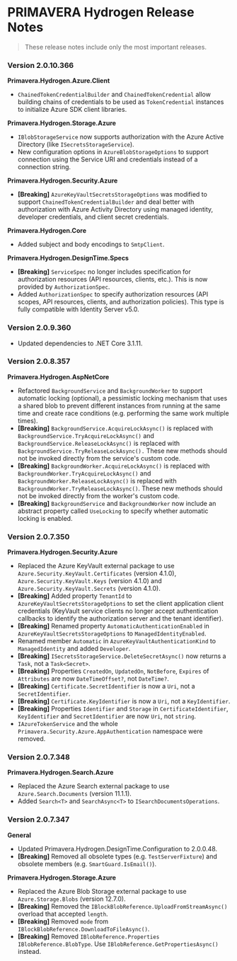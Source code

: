 # PRIMAVERA Hydrogen Release Notes

> These release notes include only the most important releases.

### <a name="2.0.10.366"></a>Version 2.0.10.366

**Primavera.Hydrogen.Azure.Client**

- `ChainedTokenCredentialBuilder` and `ChainedTokenCredential` allow building chains of credentials to be used as `TokenCredential` instances to initialize Azure SDK client libraries.  

**Primavera.Hydrogen.Storage.Azure**

- `IBlobStorageService` now supports authorization with the Azure Active Directory (like `ISecretsStorageService`).
- New configuration options in `AzureBlobStorageOptions` to support connection using the Service URI and credentials instead of a connection string.

**Primavera.Hydrogen.Security.Azure**

- **[Breaking]** `AzureKeyVaultSecretsStorageOptions` was modified to support `ChainedTokenCredentialBuilder` and deal better with authorization with Azure Activity Directory using managed identity, developer credentials, and client secret credentials.

**Primavera.Hydrogen.Core**

- Added subject and body encodings to `SmtpClient`.

**Primavera.Hydrogen.DesignTime.Specs**

- **[Breaking]** `ServiceSpec` no longer includes specification for authorization resources (API resources, clients, etc.). This is now provided by `AuthorizationSpec`.
- Added `AuthorizationSpec` to specify authorization resources (API scopes, API resources, clients, and authorization policies). This type is fully compatible with Identity Server v5.0.

### <a name="2.0.9.360"></a>Version 2.0.9.360

- Updated dependencies to .NET Core 3.1.11.

### <a name="2.0.8.357"></a>Version 2.0.8.357

**Primavera.Hydrogen.AspNetCore**

- Refactored `BackgroundService` and `BackgroundWorker` to support automatic locking (optional), a pessimistic locking mechanism that uses a shared blob to prevent different instances from running at the same time and create race conditions (e.g. performing the same work multiple times).
- **[Breaking]** `BackgroundService.AcquireLockAsync()` is replaced with `BackgroundService.TryAcquireLockAsync()` and `BackgroundService.ReleaseLockAsync()` is replaced with `BackgroundService.TryReleaseLockAsync().` These new methods should not be invoked directly from the service's custom code.
- **[Breaking]** `BackgroundWorker.AcquireLockAsync()` is replaced with `BackgroundWorker.TryAcquireLockAsync()` and `BackgroundWorker.ReleaseLockAsync()` is replaced with `BackgroundWorker.TryReleaseLockAsync()`. These new methods should not be invoked directly from the worker's custom code.
- **[Breaking]** `BackgroundService` and `BackgroundWorker` now include an abstract property called `UseLocking` to specify whether automatic locking is enabled.

### <a name="2.0.7.350"></a>Version 2.0.7.350

**Primavera.Hydrogen.Security.Azure**

- Replaced the Azure KeyVault external package to use `Azure.Security.KeyVault.Certificates` (version 4.1.0), `Azure.Security.KeyVault.Keys` (version 4.1.0) and `Azure.Security.KeyVault.Secrets` (version 4.1.0).
- **[Breaking]** Added property `TenantId` to `AzureKeyVaultSecretsStorageOptions` to set the client application client credentials (KeyVault service clients no longer accept authentication callbacks to identify the authorization server and the tenant identifier).
- **[Breaking]** Renamed property `AutomaticAuthenticationEnabled` in `AzureKeyVaultSecretsStorageOptions` to `ManagedIdentityEnabled`.
- Renamed member `Automatic` in `AzureKeyVaultAuthenticationKind` to `ManagedIdentity` and added `Developer`.
- **[Breaking]** `ISecretsStorageService.DeleteSecretAsync()` now returns a `Task`, not a `Task<Secret>`.
- **[Breaking]** Properties `CreatedOn`, `UpdatedOn`, `NotBefore`, `Expires` of `Attributes` are now `DateTimeOffset?`, not `DateTime?`.
- **[Breaking]** `Certificate.SecretIdentifier` is now a `Uri`, not a `SecretIdentifier`.
- **[Breaking]** `Certificate.KeyIdentifier` is now a `Uri`, not a `KeyIdentifier`.
- **[Breaking]** Properties `Identifier` and `Storage` in `CertificateIdentifier`, `KeyIdentifier` and `SecretIdentifier` are now `Uri`, not `string`.
- `IAzureTokenService` and the whole `Primavera.Security.Azure.AppAuthentication` namespace were removed.

### <a name="2.0.7.348"></a>Version 2.0.7.348

**Primavera.Hydrogen.Search.Azure**

- Replaced the Azure Search external package to use `Azure.Search.Documents` (version 11.1.1).
- Added `Search<T>` and `SearchAsync<T>` to `ISearchDocumentsOperations`.

### <a name="2.0.7.347"></a>Version 2.0.7.347

**General**

- Updated Primavera.Hydrogen.DesignTime.Configuration to 2.0.0.48.
- **[Breaking]** Removed all obsolete types (e.g. `TestServerFixture`) and obsolete members (e.g. `SmartGuard.IsEmail()`).

**Primavera.Hydrogen.Storage.Azure**

- Replaced the Azure Blob Storage external package to use `Azure.Storage.Blobs` (version 12.7.0).
- **[Breaking]** Removed the `IBlockBlobReference.UploadFromStreamAsync()` overload that accepted `length`.
- **[Breaking]** Removed `mode` from `IBlockBlobReference.DownloadToFileAsync()`.
- **[Breaking]** Removed `IBlobReference.Properties` `IBlobReference.BlobType`. Use `IBlobReference.GetPropertiesAsync()` instead.